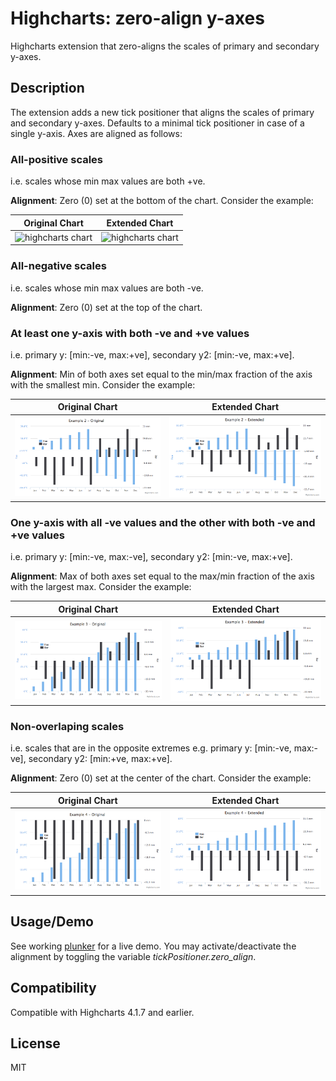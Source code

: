 # Highcharts: zero-align y-axes

Highcharts extension that zero-aligns the scales of primary and secondary y-axes.

## Description

The extension adds a new tick positioner that aligns the scales of primary and secondary y-axes. Defaults to a minimal tick positioner in case of a single y-axis. Axes are aligned as follows:

### All-positive scales

i.e. scales whose min max values are both +ve.

**Alignment**: Zero (0) set at the bottom of the chart. Consider the example:

Original Chart             |  Extended Chart
:-------------------------:|:-------------------------:
![highcharts chart](https://raw.githubusercontent.com/PortfolioStrat/highcharts-zero-align-y-axes/master/snapshots/example_1_original.png "Original Chart") | ![highcharts chart](https://raw.githubusercontent.com/PortfolioStrat/highcharts-zero-align-y-axes/master/snapshots/example_1_extended.png "Extended Chart")

### All-negative scales

i.e. scales whose min max values are both -ve.

**Alignment**: Zero (0) set at the top of the chart.

### At least one y-axis with both -ve and +ve values

i.e. primary y: [min:-ve, max:+ve], secondary y2: [min:-ve, max:+ve].

**Alignment**: Min of both axes set equal to the min/max fraction of the axis with the smallest min. Consider the example:

Original Chart             |  Extended Chart
:-------------------------:|:-------------------------:
![highcharts chart](/snapshots/example_2_original.png "Original Chart") | ![highcharts chart](/snapshots/example_2_extended.png "Extended Chart")

### One y-axis with all -ve values and the other with both -ve and +ve values

i.e. primary y: [min:-ve, max:-ve], secondary y2: [min:-ve, max:+ve].

**Alignment**: Max of both axes set equal to the max/min fraction of the axis with the largest max. Consider the example:

Original Chart             |  Extended Chart
:-------------------------:|:-------------------------:
![highcharts chart](/snapshots/example_3_original.png "Original Chart") | ![highcharts chart](/snapshots/example_3_extended.png "Extended Chart")

### Non-overlaping scales 

i.e. scales that are in the opposite extremes e.g. primary y: [min:-ve, max:-ve], secondary y2: [min:+ve, max:+ve].

**Alignment**: Zero (0) set at the center of the chart. Consider the example:

Original Chart             |  Extended Chart
:-------------------------:|:-------------------------:
![highcharts chart](/snapshots/example_4_original.png "Original Chart") | ![highcharts chart](/snapshots/example_4_extended.png "Extended Chart")


## Usage/Demo

See working [plunker](http://plnkr.co/edit/rwanoyydu6LbDBx2lf1l?p=preview "Plunker Demo") for a live demo. You may activate/deactivate the alignment by toggling the variable *tickPositioner.zero_align*.

## Compatibility

Compatible with Highcharts 4.1.7 and earlier.

## License

MIT
